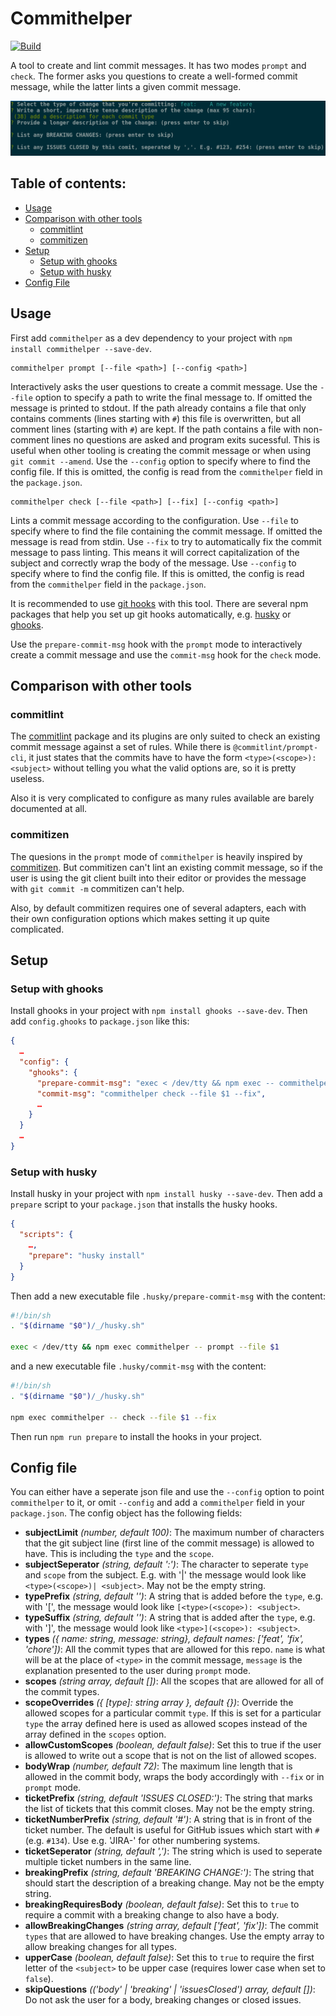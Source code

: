 # Commithelper

[![Build](https://github.com/jvanbruegge/commithelper/actions/workflows/ci.yml/badge.svg)](https://github.com/jvanbruegge/commithelper/actions/workflows/ci.yml)

A tool to create and lint commit messages. It has two modes `prompt` and `check`. The former asks you questions to create a well-formed commit message, while the latter lints a given commit message.

![A screenshot of a terminal showing the tool](./console.png)

## Table of contents:

-   [Usage](https://github.com/jvanbruegge/commithelper#usage)
-   [Comparison with other tools](https://github.com/jvanbruegge/commithelper#comparison-with-other-tools)
    -   [commitlint](https://github.com/jvanbruegge/commithelper#commitlint)
    -   [commitizen](https://github.com/jvanbruegge/commithelper#commitizen)
-   [Setup](https://github.com/jvanbruegge/commithelper#setup)
    -   [Setup with ghooks](https://github.com/jvanbruegge/commithelper#setup-with-ghooks)
    -   [Setup with husky](https://github.com/jvanbruegge/commithelper#setup-with-husky)
-   [Config File](https://github.com/jvanbruegge/commithelper#config-file)

## Usage

First add `commithelper` as a dev dependency to your project with `npm install commithelper --save-dev`.

```
commithelper prompt [--file <path>] [--config <path>]
```

Interactively asks the user questions to create a commit message. Use the `--file` option to specify a path to write the final message to. If omitted the message is printed to stdout. If the path already contains a file that only contains comments (lines starting with `#`) this file is overwritten, but all comment lines (starting with `#`) are kept. If the path contains a file with non-comment lines no questions are asked and program exits sucessful. This is useful when other tooling is creating the commit message or when using `git commit --amend`. Use the `--config` option to specify where to find the config file. If this is omitted, the config is read from the `commithelper` field in the `package.json`.

```
commithelper check [--file <path>] [--fix] [--config <path>]
```

Lints a commit message according to the configuration. Use `--file` to specify where to find the file containing the commit message. If omitted the message is read from stdin. Use `--fix` to try to automatically fix the commit message to pass linting. This means it will correct capitalization of the subject and correctly wrap the body of the message. Use `--config` to specify where to find the config file. If this is omitted, the config is read from the `commithelper` field in the `package.json`.

It is recommended to use [git hooks](https://git-scm.com/docs/githooks) with this tool. There are several npm packages that help you set up git hooks automatically, e.g. [husky](https://github.com/typicode/husky) or [ghooks](https://github.com/ghooks-org/ghooks).

Use the `prepare-commit-msg` hook with the `prompt` mode to interactively create a commit message and use the `commit-msg` hook for the `check` mode.

## Comparison with other tools

### commitlint

The [commitlint](https://github.com/conventional-changelog/commitlint) package and its plugins are only suited to check an existing commit message against a set of rules. While there is `@commitlint/prompt-cli`, it just states that the commits have to have the form `<type>(<scope>): <subject>` without telling you what the valid options are, so it is pretty useless.

Also it is very complicated to configure as many rules available are barely documented at all.

### commitizen

The quesions in the `prompt` mode of `commithelper` is heavily inspired by [commitizen](https://github.com/commitizen/cz-cli). But commitizen can't lint an existing commit message, so if the user is using the git client built into their editor or provides the message with `git commit -m` commitizen can't help.

Also, by default commitizen requires one of several adapters, each with their own configuration options which makes setting it up quite complicated.

## Setup

### Setup with ghooks

Install ghooks in your project with `npm install ghooks --save-dev`. Then add `config.ghooks` to `package.json` like this:

```json
{
  …
  "config": {
    "ghooks": {
      "prepare-commit-msg": "exec < /dev/tty && npm exec -- commithelper prompt --file $1",
      "commit-msg": "commithelper check --file $1 --fix",
      …
    }
  }
  …
}
```

### Setup with husky

Install husky in your project with `npm install husky --save-dev`. Then add a `prepare` script to your `package.json` that installs the husky hooks.

```json
{
  "scripts": {
    …,
    "prepare": "husky install"
  }
}
```

Then add a new executable file `.husky/prepare-commit-msg` with the content:

```sh
#!/bin/sh
. "$(dirname "$0")/_/husky.sh"

exec < /dev/tty && npm exec commithelper -- prompt --file $1
```

and a new executable file `.husky/commit-msg` with the content:

```sh
#!/bin/sh
. "$(dirname "$0")/_/husky.sh"

npm exec commithelper -- check --file $1 --fix
```

Then run `npm run prepare` to install the hooks in your project.

## Config file

You can either have a seperate json file and use the `--config` option to point `commithelper` to it, or omit `--config` and add a `commithelper` field in your `package.json`. The config object has the following fields:

-   **subjectLimit** _(number, default 100)_: The maximum number of characters that the git subject line (first line of the commit message) is allowed to have. This is including the `type` and the `scope`.
-   **subjectSeperator** _(string, default ':')_: The character to seperate `type` and `scope` from the subject. E.g. with '|' the message would look like `<type>(<scope>)| <subject>`. May not be the empty string.
-   **typePrefix** _(string, default '')_: A string that is added before the `type`, e.g. with '[', the message would look like `[<type>(<scope>): <subject>`.
-   **typeSuffix** _(string, default '')_: A string that is added after the `type`, e.g. with ']', the message would look like `<type>](<scope>): <subject>`.
-   **types** _({ name: string, message: string}, default names: ['feat', 'fix', 'chore'])_: All the commit types that are allowed for this repo. `name` is what will be at the place of `<type>` in the commit message, `message` is the explanation presented to the user during `prompt` mode.
-   **scopes** _(string array, default [])_: All the scopes that are allowed for all of the commit types.
-   **scopeOverrides** _({ [type]: string array }, default {})_: Override the allowed scopes for a particular commit `type`. If this is set for a particular `type` the array defined here is used as allowed scopes instead of the array defined in the `scopes` option.
-   **allowCustomScopes** _(boolean, default false)_: Set this to true if the user is allowed to write out a scope that is not on the list of allowed scopes.
-   **bodyWrap** _(number, default 72)_: The maximum line length that is allowed in the commit body, wraps the body accordingly with `--fix` or in `prompt` mode.
-   **ticketPrefix** _(string, default 'ISSUES CLOSED:')_: The string that marks the list of tickets that this commit closes. May not be the empty string.
-   **ticketNumberPrefix** _(string, default '#')_: A string that is in front of the ticket number. The default is useful for GitHub issues which start with `#` (e.g. `#134`). Use e.g. 'JIRA-' for other numbering systems.
-   **ticketSeperator** _(string, default ',')_: The string which is used to seperate multiple ticket numbers in the same line.
-   **breakingPrefix** _(string, default 'BREAKING CHANGE:')_: The string that should start the description of a breaking change. May not be the empty string.
-   **breakingRequiresBody** _(boolean, default false)_: Set this to `true` to require a commit with a breaking change to also have a body.
-   **allowBreakingChanges** _(string array, default ['feat', 'fix'])_: The commit `types` that are allowed to have breaking changes. Use the empty array to allow breaking changes for all types.
-   **upperCase** _(boolean, default false)_: Set this to `true` to require the first letter of the `<subject>` to be upper case (requires lower case when set to `false`).
-   **skipQuestions** _(('body' | 'breaking' | 'issuesClosed') array, default [])_: Do not ask the user for a body, breaking changes or closed issues.
